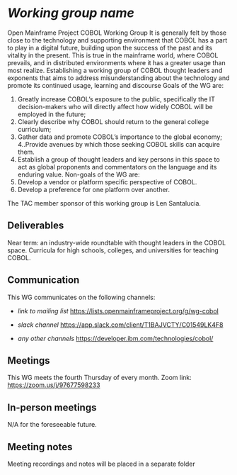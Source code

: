  # _Working group name_
Open Mainframe Project COBOL Working Group
It is generally felt by those close to the technology and supporting environment that COBOL has a part to play in a digital future, building upon the success of the past and its vitality in the present. This is true in the mainframe world, where COBOL prevails, and in distributed environments where it has a greater usage than most realize. 
Establishing a working group of COBOL thought leaders and exponents that aims to address misunderstanding about the technology and promote its continued usage, learning and discourse
Goals of the WG are:
1. Greatly increase COBOL’s exposure to the public, specifically the IT decision-makers who will directly affect how widely COBOL will be employed in the future; 
2. Clearly describe why COBOL should return to the general college curriculum;
3. Gather data and promote COBOL’s importance to the global economy;
4..Provide avenues by which those seeking COBOL skills can acquire them.
5. Establish a group of thought leaders and key persons in this space to act as global proponents and commentators on the language and its enduring value.
 Non-goals of the WG are:
1. Develop a vendor or platform specific perspective of COBOL.
2.  Develop a preference for one platform over another.

The TAC member sponsor of this working group is Len Santalucia.
## Deliverables
Near term: an industry-wide roundtable with thought leaders in the COBOL space.
Curricula for high schools, colleges, and universities for teaching COBOL.

## Communication
This WG communicates on the following channels:
- _link to mailing list_
https://lists.openmainframeproject.org/g/wg-cobol
- _slack channel_
https://app.slack.com/client/T1BAJVCTY/C01549LK4F8

- _any other channels_
https://developer.ibm.com/technologies/cobol/
 ## Meetings
This WG meets the fourth Thursday of every month. 
 Zoom link:
https://zoom.us/j/97677598233 

## In-person meetings
N/A for the foreseeable future.
 ## Meeting notes
Meeting recordings and notes will be placed in a separate folder
 
